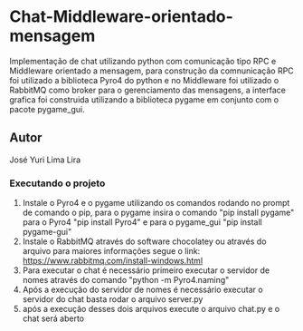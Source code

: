 # Chat-Middleware-orientado-mensagem
Implementação de chat utilizando python com comunicação tipo RPC e Middleware orientado a mensagem, para construção da comnunicação RPC
foi utilizado a biblioteca Pyro4 do python e no Middleware foi utilizado o RabbitMQ como broker para o gerenciamento das mensagens, a interface grafica foi construida
utilizando a biblioteca pygame em conjunto com o pacote pygame_gui.

## Autor
José Yuri Lima Lira

### Executando o projeto
1.  Instale o Pyro4 e o pygame utilizando os comandos rodando no prompt de comando o  pip, para o pygame insira o comando "pip install pygame" para o Pyro4 "pip install Pyro4" e para o pygame_gui "pip install pygame-gui"
2.  Instale o RabbitMQ através do software chocolatey ou através do arquivo para maiores informações segue o link: https://www.rabbitmq.com/install-windows.html
3.  Para executar o chat é necessário primeiro executar o servidor de nomes através do comando "python -m Pyro4.naming"
4.  Após a execução do servidor de nomes é necessário executar o servidor do chat basta rodar o arquivo server.py
5.  após a execução desses dois arquivos execute o arquivo chat.py e o chat será aberto




